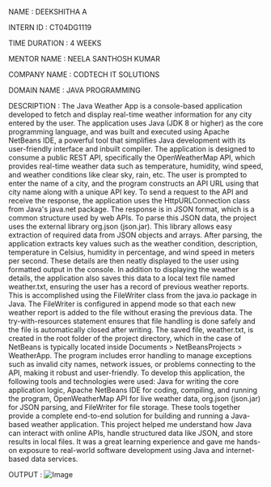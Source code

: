 NAME : DEEKSHITHA A

INTERN ID : CT04DG1119

TIME DURATION : 4 WEEKS

MENTOR NAME : NEELA SANTHOSH KUMAR

COMPANY NAME : CODTECH IT SOLUTIONS 

DOMAIN NAME : JAVA PROGRAMMING 

DESCRIPTION : The Java Weather App is a console-based application developed to fetch and display real-time weather information for any city entered by the user. The application uses Java (JDK 8 or higher) as the core programming language, and was built and executed using Apache NetBeans IDE, a powerful tool that simplifies Java development with its user-friendly interface and inbuilt compiler. The application is designed to consume a public REST API, specifically the OpenWeatherMap API, which provides real-time weather data such as temperature, humidity, wind speed, and weather conditions like clear sky, rain, etc. The user is prompted to enter the name of a city, and the program constructs an API URL using that city name along with a unique API key. To send a request to the API and receive the response, the application uses the HttpURLConnection class from Java's java.net package. The response is in JSON format, which is a common structure used by web APIs. To parse this JSON data, the project uses the external library org.json (json.jar). This library allows easy extraction of required data from JSON objects and arrays. After parsing, the application extracts key values such as the weather condition, description, temperature in Celsius, humidity in percentage, and wind speed in meters per second. These details are then neatly displayed to the user using formatted output in the console.
In addition to displaying the weather details, the application also saves this data to a local text file named weather.txt, ensuring the user has a record of previous weather reports. This is accomplished using the FileWriter class from the java.io package in Java. The FileWriter is configured in append mode so that each new weather report is added to the file without erasing the previous data. The try-with-resources statement ensures that file handling is done safely and the file is automatically closed after writing. The saved file, weather.txt, is created in the root folder of the project directory, which in the case of NetBeans is typically located inside Documents > NetBeansProjects > WeatherApp. The program includes error handling to manage exceptions such as invalid city names, network issues, or problems connecting to the API, making it robust and user-friendly.
To develop this application, the following tools and technologies were used: Java for writing the core application logic, Apache NetBeans IDE for coding, compiling, and running the program, OpenWeatherMap API for live weather data, org.json (json.jar) for JSON parsing, and FileWriter for file storage. These tools together provide a complete end-to-end solution for building and running a Java-based weather application. This project helped me understand how Java can interact with online APIs, handle structured data like JSON, and store results in local files. It was a great learning experience and gave me hands-on exposure to real-world software development using Java and internet-based data services.

OUTPUT : ![Image](https://github.com/user-attachments/assets/564d33e2-900f-47cb-af86-7b05021cf784)
